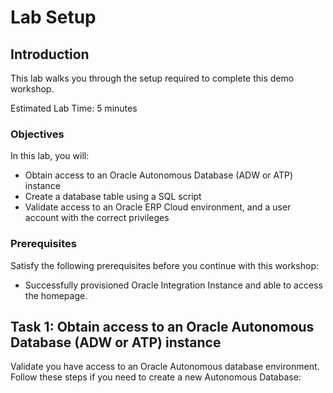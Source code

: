 # Lab Setup

## Introduction

This lab walks you through the setup required to complete this demo workshop.

Estimated Lab Time: 5 minutes

### Objectives
In this lab, you will:
- Obtain access to an Oracle Autonomous Database (ADW or ATP) instance
- Create a database table using a SQL script
- Validate access to an Oracle ERP Cloud environment, and a user account with the correct privileges

### Prerequisites
Satisfy the following prerequisites before you continue with this workshop:
* Successfully provisioned Oracle Integration Instance and able to access the homepage. 


## Task 1: Obtain access to an Oracle Autonomous Database (ADW or ATP) instance
Validate you have access to an Oracle Autonomous database environment. Follow these steps if you need to create a new Autonomous Database:


